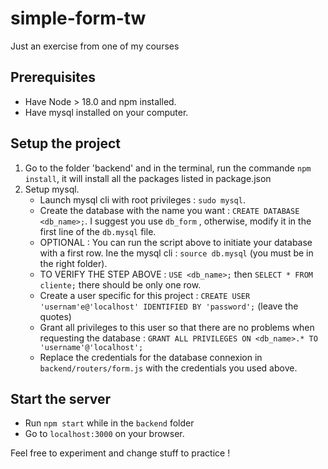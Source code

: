 # simple-form-tw
Just an exercise from one of my courses

## Prerequisites
- Have Node > 18.0 and npm installed.
- Have mysql installed on your computer.

## Setup the project 
1. Go to the folder 'backend' and in the terminal, run the commande `npm install`, it will install all the packages listed in package.json
2. Setup mysql.
   - Launch mysql cli with root privileges : `sudo mysql`.
   - Create the database with the name you want : `CREATE DATABASE <db_name>;`. I suggest you use `db_form` , otherwise, modify it in the first line of the `db.mysql` file.
   - OPTIONAL : You can run the script above to initiate your database with a first row. Ine the mysql cli : `source db.mysql` (you must be in the right folder).
   - TO VERIFY THE STEP ABOVE : `USE <db_name>;` then `SELECT * FROM cliente;` there should be only one row.
   - Create a user specific for this project : `CREATE USER 'usernam'e@'localhost' IDENTIFIED BY 'password';` (leave the quotes)
   - Grant all privileges to this user so that there are no problems when requesting the database : `GRANT ALL PRIVILEGES ON <db_name>.* TO 'username'@'localhost';`
   - Replace the credentials for the database connexion in `backend/routers/form.js` with the credentials you used above.
  
## Start the server
- Run `npm start` while in the `backend` folder
- Go to `localhost:3000` on your browser.

Feel free to experiment and change stuff to practice ! 

